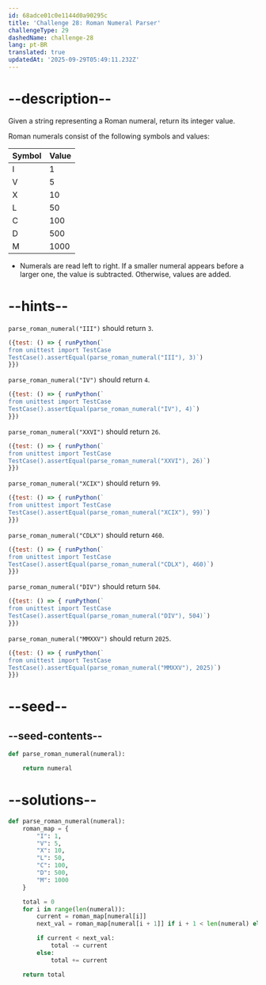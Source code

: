 ```yaml
---
id: 68adce01c0e1144d0a90295c
title: 'Challenge 28: Roman Numeral Parser'
challengeType: 29
dashedName: challenge-28
lang: pt-BR
translated: true
updatedAt: '2025-09-29T05:49:11.232Z'
---
```


# --description--

Given a string representing a Roman numeral, return its integer value.

Roman numerals consist of the following symbols and values:

| Symbol | Value |
|--------|-------|
| I      | 1     |
| V      | 5     |
| X      | 10    |
| L      | 50    |
| C      | 100   |
| D      | 500   |
| M      | 1000  |

- Numerals are read left to right. If a smaller numeral appears before a larger one, the value is subtracted. Otherwise, values are added.

# --hints--

`parse_roman_numeral("III")` should return `3`.

```js
({test: () => { runPython(`
from unittest import TestCase
TestCase().assertEqual(parse_roman_numeral("III"), 3)`)
}})
```

`parse_roman_numeral("IV")` should return `4`.

```js
({test: () => { runPython(`
from unittest import TestCase
TestCase().assertEqual(parse_roman_numeral("IV"), 4)`)
}})
```

`parse_roman_numeral("XXVI")` should return `26`.

```js
({test: () => { runPython(`
from unittest import TestCase
TestCase().assertEqual(parse_roman_numeral("XXVI"), 26)`)
}})
```

`parse_roman_numeral("XCIX")` should return `99`.

```js
({test: () => { runPython(`
from unittest import TestCase
TestCase().assertEqual(parse_roman_numeral("XCIX"), 99)`)
}})
```

`parse_roman_numeral("CDLX")` should return `460`.

```js
({test: () => { runPython(`
from unittest import TestCase
TestCase().assertEqual(parse_roman_numeral("CDLX"), 460)`)
}})
```

`parse_roman_numeral("DIV")` should return `504`.

```js
({test: () => { runPython(`
from unittest import TestCase
TestCase().assertEqual(parse_roman_numeral("DIV"), 504)`)
}})
```

`parse_roman_numeral("MMXXV")` should return `2025`.

```js
({test: () => { runPython(`
from unittest import TestCase
TestCase().assertEqual(parse_roman_numeral("MMXXV"), 2025)`)
}})
```

# --seed--

## --seed-contents--

```py
def parse_roman_numeral(numeral):

    return numeral
```

# --solutions--

```py
def parse_roman_numeral(numeral):
    roman_map = {
        "I": 1,
        "V": 5,
        "X": 10,
        "L": 50,
        "C": 100,
        "D": 500,
        "M": 1000
    }

    total = 0
    for i in range(len(numeral)):
        current = roman_map[numeral[i]]
        next_val = roman_map[numeral[i + 1]] if i + 1 < len(numeral) else 0

        if current < next_val:
            total -= current
        else:
            total += current

    return total
```
